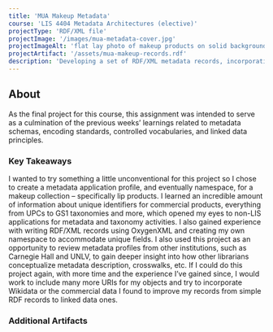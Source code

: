 ```yaml
---
title: 'MUA Makeup Metadata'
course: 'LIS 4404 Metadata Architectures (elective)'
projectType: 'RDF/XML file'
projectImage: '/images/mua-metadata-cover.jpg'
projectImageAlt: 'flat lay photo of makeup products on solid background'
projectArtifact: '/assets/mua-makeup-records.rdf'
description: 'Developing a set of RDF/XML metadata records, incorporating knowledge gained related to metadata schemas, controlled vocabularies, and linked data principles'
---
```


## About

As the final project for this course, this assignment was intended to serve as a culmination of the previous weeks’ learnings related to metadata schemas, encoding standards, controlled vocabularies, and linked data principles.

### Key Takeaways

I wanted to try something a little unconventional for this project so I chose to create a metadata application profile, and eventually namespace, for a makeup collection – specifically lip products. I learned an incredible amount of information about unique identifiers for commercial products, everything from UPCs to GS1 taxonomies and more, which opened my eyes to non-LIS applications for metadata and taxonomy activities. I also gained experience with writing RDF/XML records using OxygenXML and creating my own namespace to accommodate unique fields. I also used this project as an opportunity to review metadata profiles from other institutions, such as Carnegie Hall and UNLV, to gain deeper insight into how other librarians conceptualize metadata description, crosswalks, etc. If I could do this project again, with more time and the experience I’ve gained since, I would work to include many more URIs for my objects and try to incorporate Wikidata or the commercial data I found to improve my records from simple RDF records to linked data ones.

### Additional Artifacts
